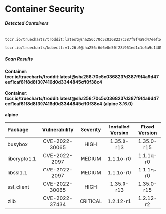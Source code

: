 # Container Security

##### Detected Containers

          tccr.io/truecharts/troddit:latest@sha256:70c5c0368237d387f9f4a9d47eef1caf61f8d8f307416d0d3344845cff0f38c4
          tccr.io/truecharts/kubectl:v1.26.0@sha256:6d6e0e50f28b961ed1c1c6a9c140553238641591fbdc9ac7c1a348636f78c552

##### Scan Results

**Container: tccr.io/truecharts/troddit:latest@sha256:70c5c0368237d387f9f4a9d47eef1caf61f8d8f307416d0d3344845cff0f38c4**

#### Container: tccr.io/truecharts/troddit:latest@sha256:70c5c0368237d387f9f4a9d47eef1caf61f8d8f307416d0d3344845cff0f38c4 (alpine 3.16.0)
    

**alpine**

      
| Package         |    Vulnerability   |   Severity  |  Installed Version | Fixed Version |
|:----------------|:------------------:|:-----------:|:------------------:|:-------------:|
| busybox         |    CVE-2022-30065   |   HIGH  |  1.35.0-r13 | 1.35.0-r15 |
| libcrypto1.1         |    CVE-2022-2097   |   MEDIUM  |  1.1.1o-r0 | 1.1.1q-r0 |
| libssl1.1         |    CVE-2022-2097   |   MEDIUM  |  1.1.1o-r0 | 1.1.1q-r0 |
| ssl_client         |    CVE-2022-30065   |   HIGH  |  1.35.0-r13 | 1.35.0-r15 |
| zlib         |    CVE-2022-37434   |   CRITICAL  |  1.2.12-r1 | 1.2.12-r2 |


